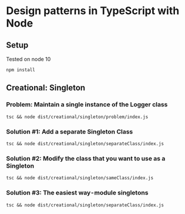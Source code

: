 # Design patterns in TypeScript with Node

## Setup

Tested on node 10

    npm install

## Creational: Singleton

### Problem: Maintain a single instance of the Logger class

    tsc && node dist/creational/singleton/problem/index.js

### Solution #1: Add a separate Singleton Class

    tsc && node dist/creational/singleton/separateClass/index.js

### Solution #2: Modify the class that you want to use as a Singleton

    tsc && node dist/creational/singleton/sameClass/index.js

### Solution #3: The easiest way - module singletons
    
    tsc && node dist/creational/singleton/separateClass/index.js